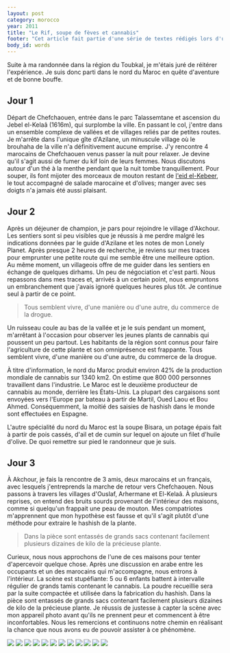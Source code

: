 ```yaml
---
layout: post
category: morocco
year: 2011
title: "Le Rif, soupe de fèves et cannabis"
footer: "Cet article fait partie d'une série de textes rédigés lors d'un séjour au Maroc en 2012."
body_id: words
---
```


Suite à ma randonnée dans la région du Toubkal, je m'étais juré de réitérer l'expérience. Je suis donc parti dans le nord du Maroc en quête d'aventure et de bonne bouffe.

## Jour 1

Départ de Chefchaouen, entrée dans le parc Talassemtane et ascension du Jebel el-Kelaâ (1616m), qui surplombe la ville. En passant le col, j'entre dans un ensemble complexe de vallées et de villages reliés par de petites routes. Je m'arrête dans l'unique gîte d'Azilane, un minuscule village où le brouhaha de la ville n'a définitivement aucune emprise. J'y rencontre 4 marocains de Chefchaouen venus passer la nuit pour relaxer. Je devine qu'il s'agit aussi de fumer du kif loin de leurs femmes. Nous discutons autour d'un thé à la menthe pendant que la nuit tombe tranquillement. Pour souper, ils font mijoter des morceaux de mouton restant de [l'eid el-Kebeer](http://www.phildionne.com/words/eid-el-kebeer.html), le tout accompagné de salade marocaine et d'olives; manger avec ses doigts n'a jamais été aussi plaisant.

## Jour 2

Après un déjeuner de champion, je pars pour rejoindre le village d'Akchour. Les sentiers sont si peu visibles que je réussis à me perdre malgré les indications données par le guide d'Azilane et les notes de mon Lonely Planet. Après presque 2 heures de recherche, je reviens sur mes traces pour emprunter une petite route qui me semble être une meilleure option. Au même moment, un villageois offre de me guider dans les sentiers en échange de quelques dirhams. Un peu de négociation et c'est parti. Nous repassons dans mes traces et, arrivés à un certain point, nous empruntons un embranchement que j'avais ignoré quelques heures plus tôt. Je continue seul à partir de ce point.

> Tous semblent vivre, d'une manière ou d'une autre, du commerce de la drogue.

Un ruisseau coule au bas de la vallée et je le suis pendant un moment, m'arrêtant à l'occasion pour observer les jeunes plants de cannabis qui poussent un peu partout. Les habitants de la région sont connus pour faire l'agriculture de cette plante et son omniprésence est frappante. Tous semblent vivre, d'une manière ou d'une autre, du commerce de la drogue.

À titre d'information, le nord du Maroc produit environ 42% de la production mondiale de cannabis sur 1340 km2. On estime que 800 000 personnes travaillent dans l'industrie. Le Maroc est le deuxième producteur de cannabis au monde, derrière les États-Unis. La plupart des cargaisons sont envoyées vers l'Europe par bateau à partir de Martil, Oued Laou et Bou Ahmed. Conséquemment, la moitié des saisies de hashish dans le monde sont effectuées en Espagne.

L'autre spécialité du nord du Maroc est la soupe Bisara, un potage épais fait à partir de pois cassés, d'ail et de cumin sur lequel on ajoute un filet d'huile d'olive. De quoi remettre sur pied le randonneur que je suis.

## Jour 3

À Akchour, je fais la rencontre de 3 amis, deux marocains et un français, avec lesquels j'entreprends la marche de retour vers Chefchaouen. Nous passons à travers les villages d'Ouslaf, Arhermane et El-Kelaâ. À plusieurs reprises, on entend des bruits sourds provenant de l'intérieur des maisons, comme si quelqu'un frappait une peau de mouton. Mes compatriotes m'apprennent que mon hypothèse est fausse et qu'il s'agit plutôt d'une méthode pour extraire le hashish de la plante.

> Dans la pièce sont entassés de grands sacs contenant facilement plusieurs dizaines de kilo de la précieuse plante.

Curieux, nous nous approchons de l'une de ces maisons pour tenter d'apercevoir quelque chose. Après une discussion en arabe entre les occupants et un des marocains qui m'accompagne, nous entrons à l'intérieur. La scène est stupéfiante: 5 ou 6 enfants battent à intervalle régulier de grands tamis contenant le cannabis. La poudre recueillie sera par la suite compactée et utilisée dans la fabrication du hashish. Dans la pièce sont entassés de grands sacs contenant facilement plusieurs dizaines de kilo de la précieuse plante. Je réussis de justesse à capter la scène avec mon appareil photo avant qu'ils ne prennent peur et commencent à être inconfortables. Nous les remercions et continuons notre chemin en réalisant la chance que nous avons eu de pouvoir assister à ce phénomène.

![](/assets/media/words/morroco/rif-soupe-cannabis/IMG_4313.jpg)
![](/assets/media/words/morroco/rif-soupe-cannabis/IMG_4314.jpg)
![](/assets/media/words/morroco/rif-soupe-cannabis/IMG_4342.jpg)
![](/assets/media/words/morroco/rif-soupe-cannabis/IMG_4368.jpg)
![](/assets/media/words/morroco/rif-soupe-cannabis/IMG_4394.jpg)
![](/assets/media/words/morroco/rif-soupe-cannabis/IMG_4407.jpg)
![](/assets/media/words/morroco/rif-soupe-cannabis/IMG_4417.jpg)
![](/assets/media/words/morroco/rif-soupe-cannabis/IMG_4426.jpg)
![](/assets/media/words/morroco/rif-soupe-cannabis/IMG_4435.jpg)
![](/assets/media/words/morroco/rif-soupe-cannabis/IMG_4443.jpg)
![](/assets/media/words/morroco/rif-soupe-cannabis/IMG_4447.jpg)
![](/assets/media/words/morroco/rif-soupe-cannabis/IMG_4455.jpg)
